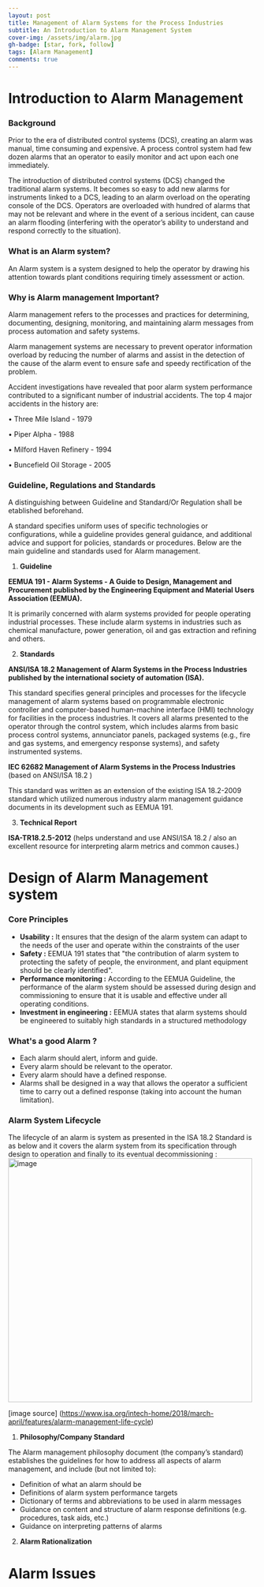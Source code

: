 ```yaml
---
layout: post
title: Management of Alarm Systems for the Process Industries 
subtitle: An Introduction to Alarm Management System
cover-img: /assets/img/alarm.jpg
gh-badge: [star, fork, follow]
tags: [Alarm Management]
comments: true
---
```

# Introduction to Alarm Management
### Background

Prior to the era of distributed control systems (DCS), creating an alarm was manual, time consuming and expensive. A process control system had few dozen alarms that an operator to easily monitor and act upon each one immediately.

The introduction of distributed control systems (DCS) changed the traditional alarm systems. It becomes so easy to add new alarms for instruments linked to a DCS, leading to an alarm overload on the operating console of the DCS. Operators are overloaded with hundred of alarms that may not be relevant and where in the event of a serious incident, can cause an alarm flooding (interfering with the operator’s ability to understand and respond correctly to the situation).

### What is an Alarm system?
An Alarm system is a system designed to help the operator by drawing his attention towards plant conditions requiring timely assessment or action.

### Why is Alarm management Important?

Alarm management refers to the processes and practices for determining, documenting, designing, monitoring, and maintaining alarm messages from process automation and safety systems.

Alarm management systems are necessary to prevent operator information overload by reducing the number of alarms and assist in the detection of the cause of the alarm event to ensure safe and speedy rectification of the problem.

Accident investigations have revealed that poor alarm system performance contributed to a significant number of industrial accidents.
The top 4 major accidents in the history are: 

• Three Mile Island - 1979

• Piper Alpha - 1988

• Milford Haven Refinery - 1994

• Buncefield Oil Storage - 2005

### Guideline, Regulations and Standards

A distinguishing between Guideline and Standard/Or Regulation shall be etablished beforehand. 

A standard specifies uniform uses of specific technologies or configurations, while a guideline provides general guidance, and additional advice and support for policies, standards or procedures. Below are the main guideline and standards used for Alarm management.

1. **Guideline**

**EEMUA 191 - Alarm Systems - A Guide to Design, Management and Procurement published by the Engineering Equipment and Material Users Association (EEMUA).**

It is primarily concerned with alarm systems provided for people operating industrial processes. These include alarm systems in industries such as chemical manufacture, power generation, oil and gas extraction and refining and others.

2. **Standards**

**ANSI/ISA 18.2 Management of Alarm Systems in the Process Industries published by the international society of automation (ISA).**

This standard specifies general principles and processes for the lifecycle management of alarm systems based on programmable electronic controller and computer-based human-machine interface (HMI) technology for facilities in the process industries. It covers all alarms presented to the operator through the control system, which includes alarms from basic process control systems, annunciator panels, packaged systems (e.g., fire and gas systems, and emergency response systems), and safety instrumented systems.

**IEC 62682 Management of Alarm Systems in the Process Industries** (based on ANSI/ISA 18.2 )

This standard was written as an extension of the existing ISA 18.2-2009 standard which utilized numerous industry alarm management guidance documents in its development such as EEMUA 191.

3. **Technical Report**

**ISA-TR18.2.5-2012** (helps understand and use ANSI/ISA 18.2  / also an excellent resource for interpreting alarm metrics and common causes.)


# Design of Alarm Management system

### Core Principles

- **Usability :** It ensures that the design of the alarm system can adapt to the needs of the user and operate within the constraints of the user
- **Safety :** EEMUA 191 states that "the contribution of alarm system to protecting the safety of people, the environment, and plant equipment should be clearly identified".
- **Performance monitoring :** According to the EEMUA Guideline, the performance of the alarm system should be assessed during design and commissioning to ensure that it is usable and effective under all operating conditions.
- **Investment in engineering :** EEMUA states that alarm systems should be engineered to suitably high standards in a structured methodology


### What's a good Alarm ?

- Each alarm should alert, inform and guide.
- Every alarm should be relevant to the operator.
- Every alarm should have a defined response.
- Alarms shall be designed in a way that allows the operator a sufficient time to carry out a defined response (taking into account the human limitation).

### Alarm System Lifecycle

The lifecycle of an alarm is system as presented in the ISA 18.2 Standard is as below and it covers the alarm system from its specification through design to operation and finally to its eventual decommissioning :
<img width="495" align="center" alt="image" src="https://user-images.githubusercontent.com/43297808/151704192-8238dd10-2cfa-4dc7-9197-4735b8198595.png">

[image source] (https://www.isa.org/intech-home/2018/march-april/features/alarm-management-life-cycle)

1. **Philosophy/Company Standard**

The Alarm management philosophy document (the company’s standard) establishes the guidelines for how to address all aspects of alarm management, and include (but not limited to):

- Definition of what an alarm should be
- Definitions of alarm system performance targets
- Dictionary of terms and abbreviations to be used in alarm messages
- Guidance on content and structure of alarm response definitions (e.g. procedures, task aids, etc.)
- Guidance on interpreting patterns of alarms

2. **Alarm Rationalization**

# Alarm Issues

